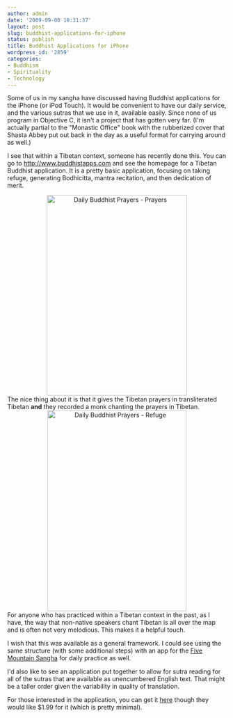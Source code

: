 ```yaml
---
author: admin
date: '2009-09-08 10:31:37'
layout: post
slug: buddhist-applications-for-iphone
status: publish
title: Buddhist Applications for iPhone
wordpress_id: '2859'
categories:
- Buddhism
- Spirituality
- Technology
---
```

Some of us in my sangha have discussed having Buddhist applications for the iPhone (or iPod Touch). It would be convenient to have our daily service, and the various sutras that we use in it, available easily. Since none of us program in Objective C, it isn't a project that has gotten very far. (I'm actually partial to the "Monastic Office" book with the rubberized cover that Shasta Abbey put out back in the day as a useful format for carrying around as well.)

I see that within a Tibetan context, someone has recently done this. You can go to <a href="http://www.buddhistapps.com/">http://www.buddhistapps.com</a> and see the homepage for a Tibetan Buddhist application. It is a pretty basic application, focusing on taking refuge, generating Bodhicitta, mantra recitation, and then dedication of merit.
<div align="center"><a href="http://www.flickr.com/photos/albill/3900314351/" title="Daily Buddhist Prayers - Prayers by albill, on Flickr"><img src="http://farm4.static.flickr.com/3519/3900314351_eedba53e24_o.png" width="322" height="461" alt="Daily Buddhist Prayers - Prayers" /></a></div>
The nice thing about it is that it gives the Tibetan prayers in transliterated Tibetan <strong>and</strong> they recorded a monk chanting the prayers in Tibetan.
<div align="center"><a href="http://www.flickr.com/photos/albill/3901095580/" title="Daily Buddhist Prayers - Refuge by albill, on Flickr"><img src="http://farm3.static.flickr.com/2442/3901095580_db748703be_o.png" width="320" height="462" alt="Daily Buddhist Prayers - Refuge" /></a></div>
For anyone who has practiced within a Tibetan context in the past, as I have, the way that non-native speakers chant Tibetan is all over the map and is often not very melodious. This makes it a helpful touch. 

I wish that this was available as a general framework. I could see using the same structure (with some additional steps) with an app for the <a href="http://www.fivemountain.org/">Five Mountain Sangha</a> for daily practice as well. 

I'd also like to see an application put together to allow for sutra reading for all of the sutras that are available as unencumbered English text. That might be a taller order given the variability in quality of translation.

For those interested in the application, you can get it <a href="http://itunes.apple.com/WebObjects/MZStore.woa/wa/viewSoftware?id=328219107&mt=8">here</a> though they would like $1.99 for it (which is pretty minimal). 
